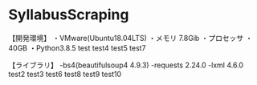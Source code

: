 # SyllabusScraping
【開発環境】
	・VMware(Ubuntu18.04LTS)
	・メモリ 7.8Gib
	・プロセッサ 
	・40GB
	・Python3.8.5
test
test4
test5
test7
	
【ライブラリ】
	-bs4(beautifulsoup4  4.9.3)
	-requests  2.24.0
	-lxml  4.6.0
test2
test3
test6
test8
test9
test10
